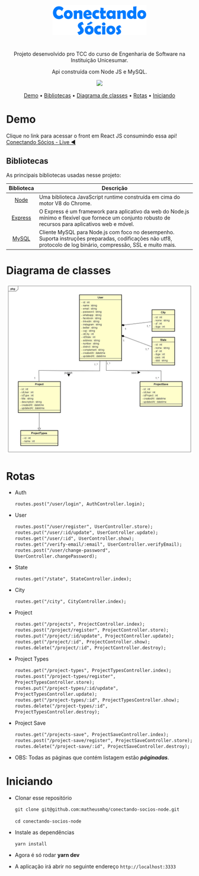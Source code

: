<p  align="center">
<a href="https://conectando-socios.netlify.app/">
		<img src="/images/logo.png" alt="Logo Conectando Sócios" title="Logo Conectando Sócios" />
	</a>
</p>

#

<p align="center">
  Projeto desenvolvido pro TCC do curso de Engenharia de Software na Instituição Unicesumar.
</p>

<p align="center">
  Api construída com Node JS e MySQL.
</p>

<p align="center">
    <a href="https://github.com/matheusmhq/conectando-socios-react-js/blob/main/LICENSE" alt="license">
        <img src="https://img.shields.io/github/license/matheusmhq/tmdb-react-js?style=plastic" />
    </a>
</p>

<p align="center">
  <a href="#demo">Demo</a> •
  <a href="#bibliotecas">Bibliotecas</a> •
    <a href="#diagrama-de-classes">Diagrama de classes</a> •
  <a href="#rotas">Rotas</a> •
  <a href="#iniciando">Iniciando</a>   
</p>

# Demo

Clique no link para acessar o front em React JS consumindo essa api! 
[Conectando Sócios - Live ◀️](https://conectando-socios.netlify.app/)

## Bibliotecas

As principais bibliotecas usadas nesse projeto:

| Biblioteca             | Descrição   |
| :-------------:|--------------|
| [Node](https://nodejs.org/) | Uma biblioteca JavaScript runtime construída em cima do motor V8 do Chrome. |
| [Express](https://expressjs.com/) | O Express é um framework para aplicativo da web do Node.js mínimo e flexível que fornece um conjunto robusto de recursos para aplicativos web e móvel. |
| [MySQL](https://github.com/sidorares/node-mysql2) | Cliente MySQL para Node.js com foco no desempenho. Suporta instruções preparadas, codificações não utf8, protocolo de log binário, compressão, SSL e muito mais. |

# Diagrama de classes

<p  align="center">
<a href="https://conectando-socios.netlify.app/">
		<img src="/images/class_diagram.jpg" alt="Diagrama de classes do Conectando Sócios" title="Diagrama de calsses do Conectando Sócios" />
	</a>
</p>

# Rotas

- Auth 
    ```
    routes.post("/user/login", AuthController.login);
    ```

- User
    ```
    routes.post("/user/register", UserController.store);
    routes.put("/user/:id/update", UserController.update);
    routes.get("/user/:id", UserController.show);
    routes.get("/verify-email/:email", UserController.verifyEmail);
    routes.post("/user/change-password", UserController.changePassword);
    ```

- State
    ```
    routes.get("/state", StateController.index);
    ```

- City
    ```
    routes.get("/city", CityController.index);
    ```

- Project
    ```
    routes.get("/projects", ProjectController.index);
    routes.post("/project/register", ProjectController.store);
    routes.put("/project/:id/update", ProjectController.update);
    routes.get("/project/:id", ProjectController.show);
    routes.delete("/project/:id", ProjectController.destroy);
    ```

- Project Types
    ```
    routes.get("/project-types", ProjectTypesController.index);
    routes.post("/project-types/register", ProjectTypesController.store);
    routes.put("/project-types/:id/update", ProjectTypesController.update);
    routes.get("/project-types/:id", ProjectTypesController.show);
    routes.delete("/project-types/:id", ProjectTypesController.destroy);
    ```

- Project Save
    ```
    routes.get("/projects-save", ProjectSaveController.index);
    routes.post("/project-save/register", ProjectSaveController.store);
    routes.delete("/project-save/:id", ProjectSaveController.destroy);
    ```

- OBS: Todas as páginas que contém listagem estão **_páginadas_**.

# Iniciando

- Clonar esse repositório

  ```
  git clone git@github.com:matheusmhq/conectando-socios-node.git

  cd conectando-socios-node
  ```

- Instale as dependências

  ```
  yarn install
  ```

- Agora é só rodar **yarn dev**

- A aplicação irá abrir no seguinte endereço `http://localhost:3333`
